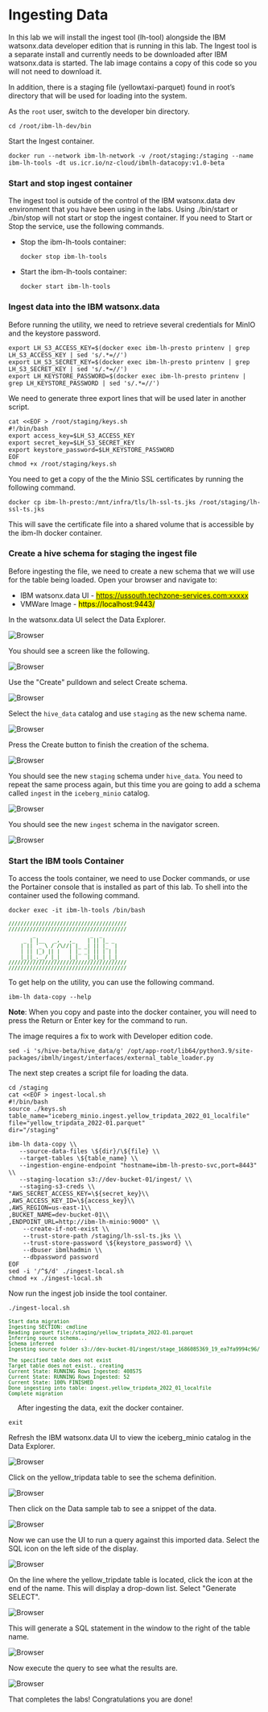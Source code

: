 # Ingesting Data

In this lab we will install the ingest tool (lh-tool) alongside the IBM watsonx.data developer edition that is running in this lab. The Ingest tool is a separate install and currently needs to be downloaded after IBM watsonx.data is started. The lab image contains a copy of this code so you will not need to download it.

In addition, there is a staging file (yellowtaxi-parquet) found in root’s directory that will be used for loading into the system.

As the `root` user, switch to the developer bin directory.
```
cd /root/ibm-lh-dev/bin
```
Start the Ingest container.
```
docker run --network ibm-lh-network -v /root/staging:/staging --name ibm-lh-tools -dt us.icr.io/nz-cloud/ibmlh-datacopy:v1.0-beta
```
### Start and stop ingest container

The ingest tool is outside of the control of the IBM watsonx.data dev environment that you have been using in the labs.  Using ./bin/start or ./bin/stop will not start or stop the ingest container. If you need to Start or Stop the service, use the following commands.

   * Stop the ibm-lh-tools container: 
     ```
     docker stop ibm-lh-tools
     ```
   * Start the ibm-lh-tools container: 
     ```
     docker start ibm-lh-tools
     ```
### Ingest data into the IBM watsonx.data
Before running the utility, we need to retrieve several credentials for MinIO and the 
keystore password. 
```
export LH_S3_ACCESS_KEY=$(docker exec ibm-lh-presto printenv | grep LH_S3_ACCESS_KEY | sed 's/.*=//')
export LH_S3_SECRET_KEY=$(docker exec ibm-lh-presto printenv | grep LH_S3_SECRET_KEY | sed 's/.*=//')
export LH_KEYSTORE_PASSWORD=$(docker exec ibm-lh-presto printenv | grep LH_KEYSTORE_PASSWORD | sed 's/.*=//')
```
We need to generate three export lines that will be used later in another script. 
```
cat <<EOF > /root/staging/keys.sh
#!/bin/bash
export access_key=$LH_S3_ACCESS_KEY
export secret_key=$LH_S3_SECRET_KEY
export keystore_password=$LH_KEYSTORE_PASSWORD
EOF
chmod +x /root/staging/keys.sh
```
You need to get a copy of the the Minio SSL certificates by running the following command.
```
docker cp ibm-lh-presto:/mnt/infra/tls/lh-ssl-ts.jks /root/staging/lh-ssl-ts.jks
```
This will save the certificate file into a shared volume that is accessible by the ibm-lh docker container.

### Create a hive schema for staging the ingest file

Before ingesting the file, we need to create a new schema that we will use for the table being loaded. Open your browser and navigate to:

   * IBM watsonx.data UI - <mark>https://ussouth.techzone-services.com:xxxxx</mark>
   * VMWare Image - <mark>https://localhost:9443/</mark>

In the watsonx.data UI select the Data Explorer.

![Browser](wxd-images/watsonx-dataexplorer-icon.png)

You should see a screen like the following.

![Browser](wxd-images/watsonx-dataexplorer.png)
 
Use the "Create" pulldown and select Create schema.  

![Browser](wxd-images/watsonx-create-schema.png)
 
Select the `hive_data` catalog and use `staging` as the new schema name.

![Browser](wxd-images/watsonx-create-staging.png)
 
Press the Create button to finish the creation of the schema.

![Browser](wxd-images/watsonx-new-staging.png)
 
You should see the new `staging` schema under `hive_data`. You need to repeat the same process again, but this time you are going to add a schema called `ingest` in the `iceberg_minio` catalog.

![Browser](wxd-images/watsonx-create-ingest.png)
 
You should see the new `ingest` schema in the navigator screen. 

![Browser](wxd-images/watsonx-new-ingest.png)

### Start the IBM tools Container

To access the tools container, we need to use Docker commands, or use the Portainer console that is installed as part of this lab. To shell into the container used the following command.
```
docker exec -it ibm-lh-tools /bin/bash 
```
<pre style="font-size: small; color: darkgreen; overflow: auto">
///////////////////////////////////////
///////////////////////////////////////
        _                  _  _       
     _ | |__   _,   ,_    | || |_ _   
    | || '_ \ / /\//| |_ _| || |_  |  
    | || |_) || |   | |_ _| || | | |  
    |_||_.__/ |_|   |_|   |_||_| |_|  
///////////////////////////////////////
///////////////////////////////////////
</pre>
To get help on the utility, you can use the following command.
```
ibm-lh data-copy --help
```

**Note**: When you copy and paste into the docker container, you will need to press the Return or Enter key for the command to run. 

The image requires a fix to work with Developer edition code.
```
sed -i 's/hive-beta/hive_data/g' /opt/app-root/lib64/python3.9/site-packages/ibmlh/ingest/interfaces/external_table_loader.py
```
The next step creates a script file for loading the data. 
```
cd /staging
cat <<EOF > ingest-local.sh
#!/bin/bash
source ./keys.sh
table_name="iceberg_minio.ingest.yellow_tripdata_2022_01_localfile"
file="yellow_tripdata_2022-01.parquet"
dir="/staging"

ibm-lh data-copy \\
   --source-data-files \${dir}/\${file} \\
   --target-tables \${table_name} \\
   --ingestion-engine-endpoint "hostname=ibm-lh-presto-svc,port=8443" \\
   --staging-location s3://dev-bucket-01/ingest/ \\
   --staging-s3-creds \\
"AWS_SECRET_ACCESS_KEY=\${secret_key}\\
,AWS_ACCESS_KEY_ID=\${access_key}\\
,AWS_REGION=us-east-1\\
,BUCKET_NAME=dev-bucket-01\\
,ENDPOINT_URL=http://ibm-lh-minio:9000" \\
    --create-if-not-exist \\
    --trust-store-path /staging/lh-ssl-ts.jks \\
    --trust-store-password \${keystore_password} \\
    --dbuser ibmlhadmin \\
    --dbpassword password
EOF
sed -i '/^$/d' ./ingest-local.sh
chmod +x ./ingest-local.sh
```
Now run the ingest job inside the tool container.
```
./ingest-local.sh
```
<pre style="font-size: small; color: darkgreen; overflow: auto">
Start data migration
Ingesting SECTION: cmdline
Reading parquet file:/staging/yellow_tripdata_2022-01.parquet
Inferring source schema...
Schema inferred
Ingesting source folder s3://dev-bucket-01/ingest/stage_1686085369_19_ea7fa9994c96/ into target table ingest.yellow_tripdata_2022_01_localfile

The specified table does not exist
Target table does not exist.. creating
Current State: RUNNING Rows Ingested: 408575
Current State: RUNNING Rows Ingested: 52
Current State: 100% FINISHED
Done ingesting into table: ingest.yellow_tripdata_2022_01_localfile
Complete migration
</pre>
 
After ingesting the data, exit the docker container.
```
exit
```
Refresh the IBM watsonx.data UI to view the iceberg_minio catalog in the Data Explorer.

![Browser](wxd-images/watsonx-de-iceberg-1.png)
 
Click on the yellow_tripdata table to see the schema definition.

![Browser](wxd-images/watsonx-de-iceberg-2.png)
 
Then click on the Data sample tab to see a snippet of the data.

![Browser](wxd-images/watsonx-de-iceberg-3.png)
 
Now we can use the UI to run a query against this imported data. Select the SQL icon on the left side of the display.

![Browser](wxd-images/watsonx-sql-icon.png)
 
On the line where the yellow_tripdate table is located, click the icon at the end of the name. This will display a drop-down list. Select "Generate SELECT".

![Browser](wxd-images/watsonx-de-iceberg-4.png)
 
This will generate a SQL statement in the window to the right of the table name.

![Browser](wxd-images/watsonx-de-iceberg-5.png)
 
Now execute the query to see what the results are.

![Browser](wxd-images/watsonx-de-iceberg-6.png)
 
That completes the labs! Congratulations you are done! 



